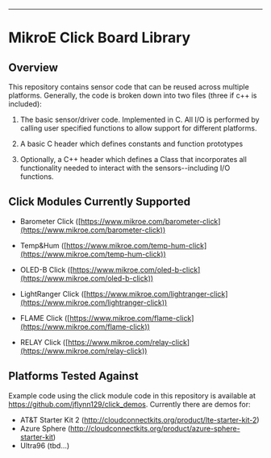 ﻿---

# MikroE Click Board Library
## Overview
This repository contains sensor code that can be reused across multiple platforms. Generally, the code is broken down into two files (three if c++ is included):

1. The basic sensor/driver code. Implemented in C.  All I/O is performed by calling user specified functions to allow support for different platforms.

2. A basic C header which defines constants and function prototypes

3. Optionally, a C++ header which defines a Class that incorporates all functionality needed to interact with the sensors--including I/O functions.
  
## Click Modules Currently Supported

- Barometer Click ([https://www.mikroe.com/barometer-click](https://www.mikroe.com/barometer-click))

- Temp&Hum ([https://www.mikroe.com/temp-hum-click](https://www.mikroe.com/temp-hum-click))

- OLED-B Click ([https://www.mikroe.com/oled-b-click](https://www.mikroe.com/oled-b-click))

- LightRanger Click ([https://www.mikroe.com/lightranger-click](https://www.mikroe.com/lightranger-click))

- FLAME Click ([https://www.mikroe.com/flame-click](https://www.mikroe.com/flame-click))

- RELAY Click ([https://www.mikroe.com/relay-click](https://www.mikroe.com/relay-click))

## Platforms Tested Against
Example code using the click module code in this repository is available at https://github.com/jflynn129/click_demos.  Currently there are demos for:

* AT&T Starter Kit 2 (http://cloudconnectkits.org/product/lte-starter-kit-2) 
* Azure Sphere (http://cloudconnectkits.org/product/azure-sphere-starter-kit) 
* Ultra96 (tbd...)


